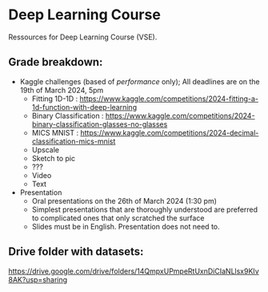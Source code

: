 # Deep Learning Course
Ressources for Deep Learning Course (VSE).

## Grade breakdown:
- Kaggle challenges (based of _performance_ only); All deadlines are on the 19th of March 2024, 5pm
  * Fitting 1D-1D : https://www.kaggle.com/competitions/2024-fitting-a-1d-function-with-deep-learning
  * Binary Classification : https://www.kaggle.com/competitions/2024-binary-classification-glasses-no-glasses
  * MICS MNIST : https://www.kaggle.com/competitions/2024-decimal-classification-mics-mnist
  * Upscale
  * Sketch to pic
  * ???
  * Video
  * Text
- Presentation
  * Oral presentations on the 26th of March 2024 (1:30 pm)
  * Simplest presentations that are thoroughly understood are preferred to complicated ones that only scratched the surface
  * Slides must be in English. Presentation does not need to.

## Drive folder with datasets:
https://drive.google.com/drive/folders/14QmpxUPmpeRtUxnDiCIaNLlsx9KIv8AK?usp=sharing
